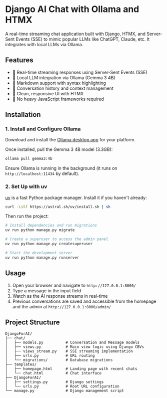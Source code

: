 # Django AI Chat with Ollama and HTMX

A real-time streaming chat application built with Django, HTMX, and Server-Sent Events (SSE) to mimic popular LLMs like ChatGPT, Claude, etc. It integrates with local LLMs via Ollama.

## Features

- 🚀 Real-time streaming responses using Server-Sent Events (SSE)
- 🤖 Local LLM integration via Ollama (Gemma 3 4B)
- 📝 Markdown support with syntax highlighting
- 💬 Conversation history and context management
- 🎨 Clean, responsive UI with HTMX
- 🔄 No heavy JavaScript frameworks required

## Installation

### 1. Install and Configure Ollama

Download and install the [Ollama desktop app](https://ollama.com/) for your platform.

Once installed, pull the Gemma 3 4B model (3.3GB):

```bash
ollama pull gemma3:4b
```

Ensure Ollama is running in the background (it runs on `http://localhost:11434` by default).

### 2. Set Up with uv

[uv](https://docs.astral.sh/uv/) is a fast Python package manager. Install it if you haven't already:

```bash
curl -LsSf https://astral.sh/uv/install.sh | sh
```

Then run the project:

```bash
# Install dependencies and run migrations
uv run python manage.py migrate

# Create a superuser to access the admin panel
uv run python manage.py createsuperuser

# Start the development server
uv run python manage.py runserver
```

## Usage

1. Open your browser and navigate to `http://127.0.0.1:8000/`
2. Type a message in the input field
3. Watch as the AI response streams in real-time
4. Previous conversations are saved and accessible from the homepage and the admin at `http://127.0.0.1:8000/admin/`

## Project Structure

```
DjangoForAI/
├── chat/
│   ├── models.py          # Conversation and Message models
│   ├── views.py           # Main view logic using Django CBVs
│   ├── views_stream.py    # SSE streaming implementation
│   ├── urls.py            # URL routing
│   └── migrations/        # Database migrations
├── templates/
│   ├── homepage.html      # Landing page with recent chats
│   └── chat.html          # Chat interface
├── DjangoForAI/
│   ├── settings.py        # Django settings
│   └── urls.py            # Root URL configuration
└── manage.py              # Django management script
```
